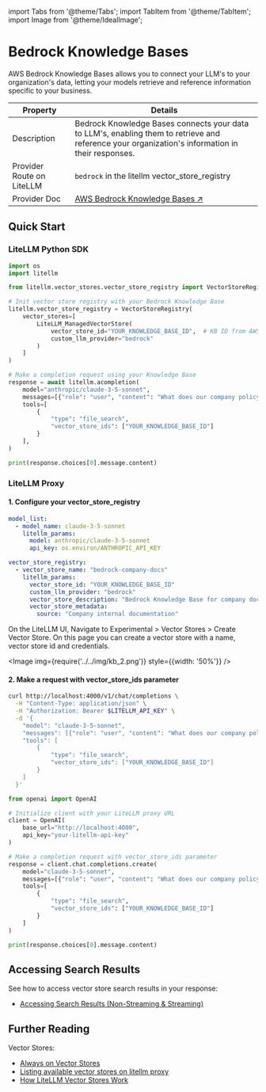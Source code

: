 import Tabs from '@theme/Tabs';
import TabItem from '@theme/TabItem';
import Image from '@theme/IdealImage';

# Bedrock Knowledge Bases

AWS Bedrock Knowledge Bases allows you to connect your LLM's to your organization's data, letting your models retrieve and reference information specific to your business.

| Property | Details |
|----------|---------|
| Description | Bedrock Knowledge Bases connects your data to LLM's, enabling them to retrieve and reference your organization's information in their responses. |
| Provider Route on LiteLLM | `bedrock` in the litellm vector_store_registry |
| Provider Doc | [AWS Bedrock Knowledge Bases ↗](https://aws.amazon.com/bedrock/knowledge-bases/) |

## Quick Start

### LiteLLM Python SDK

```python showLineNumbers title="Example using LiteLLM Python SDK"
import os
import litellm

from litellm.vector_stores.vector_store_registry import VectorStoreRegistry, LiteLLM_ManagedVectorStore

# Init vector store registry with your Bedrock Knowledge Base
litellm.vector_store_registry = VectorStoreRegistry(
    vector_stores=[
        LiteLLM_ManagedVectorStore(
            vector_store_id="YOUR_KNOWLEDGE_BASE_ID",  # KB ID from AWS Bedrock
            custom_llm_provider="bedrock"
        )
    ]
)

# Make a completion request using your Knowledge Base
response = await litellm.acompletion(
    model="anthropic/claude-3-5-sonnet", 
    messages=[{"role": "user", "content": "What does our company policy say about remote work?"}],
    tools=[
        {
            "type": "file_search",
            "vector_store_ids": ["YOUR_KNOWLEDGE_BASE_ID"]
        }
    ],
)

print(response.choices[0].message.content)
```

### LiteLLM Proxy

#### 1. Configure your vector_store_registry

<Tabs>
<TabItem value="config-yaml" label="config.yaml">

```yaml
model_list:
  - model_name: claude-3-5-sonnet
    litellm_params:
      model: anthropic/claude-3-5-sonnet
      api_key: os.environ/ANTHROPIC_API_KEY

vector_store_registry:
  - vector_store_name: "bedrock-company-docs"
    litellm_params:
      vector_store_id: "YOUR_KNOWLEDGE_BASE_ID"
      custom_llm_provider: "bedrock"
      vector_store_description: "Bedrock Knowledge Base for company documents"
      vector_store_metadata:
        source: "Company internal documentation"
```

</TabItem>

<TabItem value="litellm-ui" label="LiteLLM UI">

On the LiteLLM UI, Navigate to Experimental > Vector Stores > Create Vector Store. On this page you can create a vector store with a name, vector store id and credentials.

<Image 
  img={require('../../img/kb_2.png')}
  style={{width: '50%'}}
/>

</TabItem>
</Tabs>

#### 2. Make a request with vector_store_ids parameter

<Tabs>
<TabItem value="curl" label="Curl">

```bash
curl http://localhost:4000/v1/chat/completions \
  -H "Content-Type: application/json" \
  -H "Authorization: Bearer $LITELLM_API_KEY" \
  -d '{
    "model": "claude-3-5-sonnet",
    "messages": [{"role": "user", "content": "What does our company policy say about remote work?"}],
    "tools": [
        {
            "type": "file_search",
            "vector_store_ids": ["YOUR_KNOWLEDGE_BASE_ID"]
        }
    ]
  }'
```

</TabItem>

<TabItem value="openai-sdk" label="OpenAI Python SDK">

```python
from openai import OpenAI

# Initialize client with your LiteLLM proxy URL
client = OpenAI(
    base_url="http://localhost:4000",
    api_key="your-litellm-api-key"
)

# Make a completion request with vector_store_ids parameter
response = client.chat.completions.create(
    model="claude-3-5-sonnet",
    messages=[{"role": "user", "content": "What does our company policy say about remote work?"}],
    tools=[
        {
            "type": "file_search",
            "vector_store_ids": ["YOUR_KNOWLEDGE_BASE_ID"]
        }
    ]
)

print(response.choices[0].message.content)
```

</TabItem>
</Tabs>


## Accessing Search Results

See how to access vector store search results in your response:
- [Accessing Search Results (Non-Streaming & Streaming)](../completion/knowledgebase#accessing-search-results-citations)

## Further Reading

Vector Stores:
- [Always on Vector Stores](https://docs.litellm.ai/docs/completion/knowledgebase#always-on-for-a-model)
- [Listing available vector stores on litellm proxy](https://docs.litellm.ai/docs/completion/knowledgebase#listing-available-vector-stores)
- [How LiteLLM Vector Stores Work](https://docs.litellm.ai/docs/completion/knowledgebase#how-it-works)